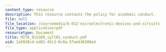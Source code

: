 ```yaml
---
content_type: resource
description: This resource contains the policy for academic conduct.
file: null
file_location: /coursemedia/6-012-microelectronic-devices-and-circuits-spring-2009/2a5038cded8145c20c8a57aeb36308e4_MIT6_012S09_syll01_conduct.pdf
file_type: application/pdf
resourcetype: Document
title: MIT6_012S09_syll01_conduct.pdf
uid: 2a5038cd-ed81-45c2-0c8a-57aeb36308e4
---
```

